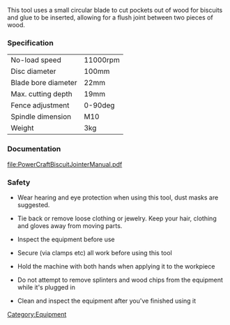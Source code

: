 This tool uses a small circular blade to cut pockets out of wood for
biscuits and glue to be inserted, allowing for a flush joint between two
pieces of wood.

### Specification

|                     |          |
|---------------------|----------|
| No-load speed       | 11000rpm |
| Disc diameter       | 100mm    |
| Blade bore diameter | 22mm     |
| Max. cutting depth  | 19mm     |
| Fence adjustment    | 0-90deg  |
| Spindle dimension   | M10      |
| Weight              | 3kg      |

### Documentation

[<file:PowerCraftBiscuitJointerManual.pdf>](file:PowerCraftBiscuitJointerManual.pdf "wikilink")

### Safety

-   Wear hearing and eye protection when using this tool, dust masks are
    suggested.

<!-- -->

-   Tie back or remove loose clothing or jewelry. Keep your hair,
    clothing and gloves away from moving parts.

<!-- -->

-   Inspect the equipment before use

<!-- -->

-   Secure (via clamps etc) all work before using this tool

<!-- -->

-   Hold the machine with both hands when applying it to the workpiece

<!-- -->

-   Do not attempt to remove splinters and wood chips from the equipment
    while it's plugged in

<!-- -->

-   Clean and inspect the equipment after you've finished using it

[Category:Equipment](Category:Equipment "wikilink")